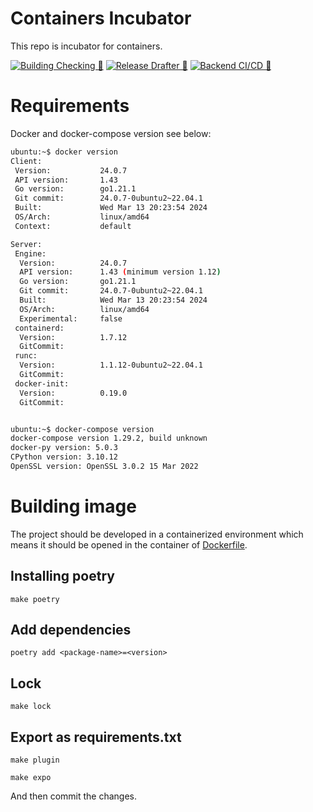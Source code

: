 # Containers Incubator

This repo is incubator for containers.

[![Building Checking 🚀](https://github.com/SkywardAI/containers/actions/workflows/build_check.yml/badge.svg)](https://github.com/SkywardAI/containers/actions/workflows/build_check.yml)
[![Release Drafter 🚀](https://github.com/SkywardAI/containers/actions/workflows/release-drafter.yml/badge.svg)](https://github.com/SkywardAI/containers/actions/workflows/release-drafter.yml)
[![Backend CI/CD 🚀](https://github.com/SkywardAI/containers/actions/workflows/release_image.yml/badge.svg)](https://github.com/SkywardAI/containers/actions/workflows/ci.yml)


# Requirements

Docker and docker-compose version see below:

```bash
ubuntu:~$ docker version
Client:
 Version:           24.0.7
 API version:       1.43
 Go version:        go1.21.1
 Git commit:        24.0.7-0ubuntu2~22.04.1
 Built:             Wed Mar 13 20:23:54 2024
 OS/Arch:           linux/amd64
 Context:           default

Server:
 Engine:
  Version:          24.0.7
  API version:      1.43 (minimum version 1.12)
  Go version:       go1.21.1
  Git commit:       24.0.7-0ubuntu2~22.04.1
  Built:            Wed Mar 13 20:23:54 2024
  OS/Arch:          linux/amd64
  Experimental:     false
 containerd:
  Version:          1.7.12
  GitCommit:        
 runc:
  Version:          1.1.12-0ubuntu2~22.04.1
  GitCommit:        
 docker-init:
  Version:          0.19.0
  GitCommit:        


ubuntu:~$ docker-compose version
docker-compose version 1.29.2, build unknown
docker-py version: 5.0.3
CPython version: 3.10.12
OpenSSL version: OpenSSL 3.0.2 15 Mar 2022

```

# Building image

The project should be developed in a containerized environment which means it should be opened in the container of [Dockerfile](./Dockerfile).


## Installing poetry

```shell
make poetry
```

## Add dependencies

```shell
poetry add <package-name>=<version>
```

## Lock

```shell
make lock
```

## Export as requirements.txt

```shell
make plugin

make expo
```

And then commit the changes.
